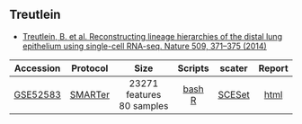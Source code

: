 ## Treutlein
* [Treutlein, B. et al. Reconstructing lineage hierarchies of the distal lung epithelium using single-cell RNA-seq. Nature 509, 371–375 (2014)](http://dx.doi.org/10.1038/nature13173)

|Accession|Protocol|Size|Scripts|scater|Report|
|:-:|:-:|:-:|:-:|:-:|:-:|
|[GSE52583](https://www.ncbi.nlm.nih.gov/geo/query/acc.cgi?acc=GSE52583)|[SMARTer](http://www.clontech.com/US/Products/cDNA_Synthesis_and_Library_Construction/Next_Gen_Sequencing_Kits/Total_RNA-Seq/Universal_RNA_Seq_Random_Primed)|23271 features<br>80 samples |[bash](https://github.com/hemberg-lab/scRNA.seq.datasets/blob/master/bash/treutlein.sh)<br>[R](https://github.com/hemberg-lab/scRNA.seq.datasets/blob/master/R/treutlein.R)|[SCESet](https://scrnaseq-public-datasets.s3.amazonaws.com/scater-objects/treutlein.rds)|[html](https://scrnaseq-public-datasets.s3.amazonaws.com/scater-reports/treutlein.html)|
